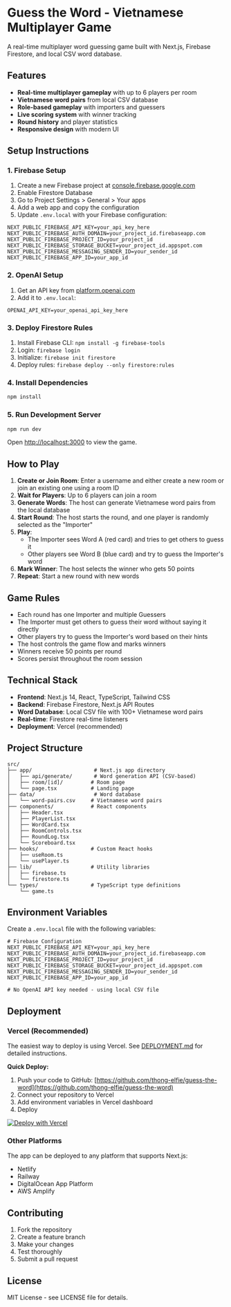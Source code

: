 # Guess the Word - Vietnamese Multiplayer Game

A real-time multiplayer word guessing game built with Next.js, Firebase Firestore, and local CSV word database.

## Features

- **Real-time multiplayer gameplay** with up to 6 players per room
- **Vietnamese word pairs** from local CSV database
- **Role-based gameplay** with importers and guessers
- **Live scoring system** with winner tracking
- **Round history** and player statistics
- **Responsive design** with modern UI

## Setup Instructions

### 1. Firebase Setup

1. Create a new Firebase project at [console.firebase.google.com](https://console.firebase.google.com)
2. Enable Firestore Database
3. Go to Project Settings > General > Your apps
4. Add a web app and copy the configuration
5. Update `.env.local` with your Firebase configuration:

```env
NEXT_PUBLIC_FIREBASE_API_KEY=your_api_key_here
NEXT_PUBLIC_FIREBASE_AUTH_DOMAIN=your_project_id.firebaseapp.com
NEXT_PUBLIC_FIREBASE_PROJECT_ID=your_project_id
NEXT_PUBLIC_FIREBASE_STORAGE_BUCKET=your_project_id.appspot.com
NEXT_PUBLIC_FIREBASE_MESSAGING_SENDER_ID=your_sender_id
NEXT_PUBLIC_FIREBASE_APP_ID=your_app_id
```

### 2. OpenAI Setup

1. Get an API key from [platform.openai.com](https://platform.openai.com)
2. Add it to `.env.local`:

```env
OPENAI_API_KEY=your_openai_api_key_here
```

### 3. Deploy Firestore Rules

1. Install Firebase CLI: `npm install -g firebase-tools`
2. Login: `firebase login`
3. Initialize: `firebase init firestore`
4. Deploy rules: `firebase deploy --only firestore:rules`

### 4. Install Dependencies

```bash
npm install
```

### 5. Run Development Server

```bash
npm run dev
```

Open [http://localhost:3000](http://localhost:3000) to view the game.

## How to Play

1. **Create or Join Room**: Enter a username and either create a new room or join an existing one using a room ID
2. **Wait for Players**: Up to 6 players can join a room
3. **Generate Words**: The host can generate Vietnamese word pairs from the local database
4. **Start Round**: The host starts the round, and one player is randomly selected as the "Importer"
5. **Play**: 
   - The Importer sees Word A (red card) and tries to get others to guess it
   - Other players see Word B (blue card) and try to guess the Importer's word
6. **Mark Winner**: The host selects the winner who gets 50 points
7. **Repeat**: Start a new round with new words

## Game Rules

- Each round has one Importer and multiple Guessers
- The Importer must get others to guess their word without saying it directly
- Other players try to guess the Importer's word based on their hints
- The host controls the game flow and marks winners
- Winners receive 50 points per round
- Scores persist throughout the room session

## Technical Stack

- **Frontend**: Next.js 14, React, TypeScript, Tailwind CSS
- **Backend**: Firebase Firestore, Next.js API Routes
- **Word Database**: Local CSV file with 100+ Vietnamese word pairs
- **Real-time**: Firestore real-time listeners
- **Deployment**: Vercel (recommended)

## Project Structure

```
src/
├── app/                    # Next.js app directory
│   ├── api/generate/       # Word generation API (CSV-based)
│   ├── room/[id]/         # Room page
│   └── page.tsx           # Landing page
├── data/                   # Word database
│   └── word-pairs.csv     # Vietnamese word pairs
├── components/            # React components
│   ├── Header.tsx
│   ├── PlayerList.tsx
│   ├── WordCard.tsx
│   ├── RoomControls.tsx
│   ├── RoundLog.tsx
│   └── Scoreboard.tsx
├── hooks/                 # Custom React hooks
│   ├── useRoom.ts
│   └── usePlayer.ts
├── lib/                   # Utility libraries
│   ├── firebase.ts
│   └── firestore.ts
└── types/                 # TypeScript type definitions
    └── game.ts
```

## Environment Variables

Create a `.env.local` file with the following variables:

```env
# Firebase Configuration
NEXT_PUBLIC_FIREBASE_API_KEY=your_api_key_here
NEXT_PUBLIC_FIREBASE_AUTH_DOMAIN=your_project_id.firebaseapp.com
NEXT_PUBLIC_FIREBASE_PROJECT_ID=your_project_id
NEXT_PUBLIC_FIREBASE_STORAGE_BUCKET=your_project_id.appspot.com
NEXT_PUBLIC_FIREBASE_MESSAGING_SENDER_ID=your_sender_id
NEXT_PUBLIC_FIREBASE_APP_ID=your_app_id

# No OpenAI API key needed - using local CSV file
```

## Deployment

### Vercel (Recommended)

The easiest way to deploy is using Vercel. See [DEPLOYMENT.md](./DEPLOYMENT.md) for detailed instructions.

**Quick Deploy:**
1. Push your code to GitHub: [https://github.com/thong-elfie/guess-the-word](https://github.com/thong-elfie/guess-the-word)
2. Connect your repository to Vercel
3. Add environment variables in Vercel dashboard
4. Deploy

[![Deploy with Vercel](https://vercel.com/button)](https://vercel.com/new/clone?repository-url=https://github.com/thong-elfie/guess-the-word)

### Other Platforms

The app can be deployed to any platform that supports Next.js:
- Netlify
- Railway
- DigitalOcean App Platform
- AWS Amplify

## Contributing

1. Fork the repository
2. Create a feature branch
3. Make your changes
4. Test thoroughly
5. Submit a pull request

## License

MIT License - see LICENSE file for details.